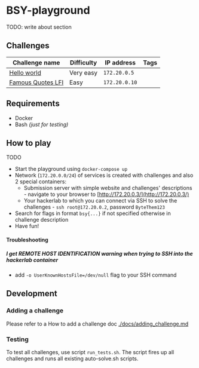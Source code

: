 # BSY-playground

TODO: write about section

## Challenges


| Challenge name                                      | Difficulty  | IP address    | Tags  |
|-----------------------------------------------------|-------------|---------------|-------|
| [Hello world](./challenges/hello-world/)            |  Very easy  | `172.20.0.5`  |       |
| [Famous Quotes LFI](./challenges/famous-quotes-lfi/) |  Easy       | `172.20.0.10` |       |


## Requirements

* Docker
* Bash _(just for testing)_

## How to play

TODO 

* Start the playground using `docker-compose up` 
* Network (`172.20.0.0/24`) of services is created with challenges and also 2 special containers:
    * Submission server with simple website and challenges' descriptions - navigate to your browser to [http://172.20.0.3/](http://172.20.0.3/)
    * Your hackerlab to which you can connect via SSH to solve the challenges - `ssh root@172.20.0.2`, password `ByteThem123`
* Search for flags in format `bsy{...}` if not specified otherwise in challenge description
* Have fun!

#### Troubleshooting

##### I get _REMOTE HOST IDENTIFICATION_ warning when trying to SSH into the hackerlab container
* add `-o UserKnownHostsFile=/dev/null` flag to your SSH command

## Development

### Adding a challenge

Please refer to a How to add a challenge doc [./docs/adding_challenge.md](./docs/adding_challenge.md)

### Testing

To test all challenges, use script `run_tests.sh`. The script fires up all challenges and runs all existing auto-solve.sh scripts.
